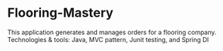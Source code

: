 # Flooring-Mastery
This application generates and manages orders for a flooring company.
Technologies & tools: Java, MVC pattern, Junit testing, and Spring DI
